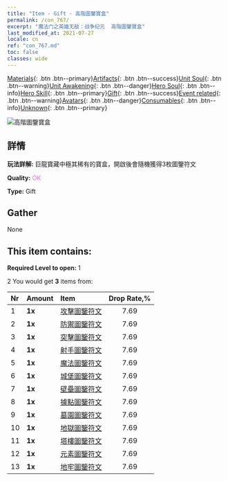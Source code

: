 ```yaml
---
title: "Item - Gift - 高階圖鑒寶盒"
permalink: /con_767/
excerpt: "魔法门之英雄无敌：战争纪元  高階圖鑒寶盒"
last_modified_at: 2021-07-27
locale: cn
ref: "con_767.md"
toc: false
classes: wide
---
```

 [Materials](/ItemsCN/){: .btn .btn--primary}[Artifacts](/ItemsCN/Artifacts/){: .btn .btn--success}[Unit Soul](/ItemsCN/UnitSoul/){: .btn .btn--warning}[Unit Awakening](/ItemsCN/UnitAwakening/){: .btn .btn--danger}[Hero Soul](/ItemsCN/HeroSoul/){: .btn .btn--info}[Hero Skill](/ItemsCN/HeroSkill/){: .btn .btn--primary}[Gift](/ItemsCN/Gift/){: .btn .btn--success}[Event related](/ItemsCN/Events/){: .btn .btn--warning}[Avatars](/ItemsCN/Avatars/){: .btn .btn--danger}[Consumables](/ItemsCN/Consumables/){: .btn .btn--info}[Unknown](/ItemsCN/Unknown/){: .btn .btn--primary}

 ![高階圖鑒寶盒](/images/t/i_tujianhezi3.png)

## 詳情
 **玩法詳解:** 巨龍寶藏中極其稀有的寶盒，開啟後會隨機獲得3枚圖鑒符文

 **Quality:** <span style="color: #DA70D6">OK</span>

 **Type:** Gift

## Gather

  None

## This item contains:

 **Required Level to open:** 1

 2 You would get **3** items  from:

  | Nr | Amount |     Item    | Drop Rate,% |
  |:---|:-------|:------------|:---------:|
  | 1 |  **1x** | [攻擊圖鑒符文](/cn/Items/con_734/) | 7.69 | 
  | 2 |  **1x** | [防禦圖鑒符文](/cn/Items/con_739/) | 7.69 | 
  | 3 |  **1x** | [突擊圖鑒符文](/cn/Items/con_741/) | 7.69 | 
  | 4 |  **1x** | [射手圖鑒符文](/cn/Items/con_742/) | 7.69 | 
  | 5 |  **1x** | [魔法圖鑒符文](/cn/Items/con_746/) | 7.69 | 
  | 6 |  **1x** | [城堡圖鑒符文](/cn/Items/con_752/) | 7.69 | 
  | 7 |  **1x** | [壁壘圖鑒符文](/cn/Items/con_753/) | 7.69 | 
  | 8 |  **1x** | [據點圖鑒符文](/cn/Items/con_754/) | 7.69 | 
  | 9 |  **1x** | [墓園圖鑒符文](/cn/Items/con_755/) | 7.69 | 
  | 10 |  **1x** | [地獄圖鑒符文](/cn/Items/con_777/) | 7.69 | 
  | 11 |  **1x** | [塔樓圖鑒符文](/cn/Items/con_785/) | 7.69 | 
  | 12 |  **1x** | [元素圖鑒符文](/cn/Items/con_791/) | 7.69 | 
  | 13 |  **1x** | [地牢圖鑒符文](/cn/Items/con_792/) | 7.69 | 

